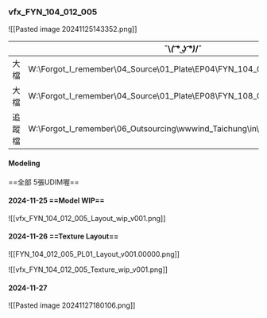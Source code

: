 ### vfx_FYN_104_012_005
![[Pasted image 20241125143352.png]]

|     | ¯⁠\⁠_⁠(⁠ ͡⁠°⁠ ͜⁠ʖ⁠ ͡⁠°⁠)⁠_⁠/⁠¯                                         |
| --- | ---------------------------------------------------------------------- |
| 大檔  | W:\Forgot_I_remember\04_Source\01_Plate\EP04\FYN_104_012_005_PL01_v001 |
| 大檔  | W:\Forgot_I_remember\04_Source\01_Plate\EP08\FYN_108_004_015_PL02_v001 |
| 追蹤檔 | W:\Forgot_I_remember\06_Outsourcing\wwwind_Taichung\in\20241108        |


#### Modeling
==全部 5張UDIM喔==

#### 2024-11-25 ==Model WIP==
![[vfx_FYN_104_012_005_Layout_wip_v001.png]]

#### 2024-11-26 ==Texture Layout==
![[FYN_104_012_005_PL01_Layout_v001.00000.png]]

![[vfx_FYN_104_012_005_Texture_wip_v001.png]]

#### 2024-11-27
![[Pasted image 20241127180106.png]]